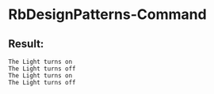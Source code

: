 # RbDesignPatterns-Command

## Result:
```
The Light turns on
The Light turns off
The Light turns on
The Light turns off
```
